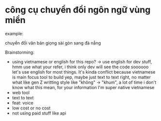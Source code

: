 # công cụ chuyển đổi ngôn ngữ vùng miền

example: 

chuyển đổi văn bản giọng sài gòn sang đà nẵng

Brainstorming:

- using vietnamese or english for this repo? -> use english for dev stuff, hmm use what your refer, i think only dev will see the code soooooo let's use english for most things. It's kinda conflict because vietnamese is main focus tool to build yep, maybe just text to text right, no matter what like gen Z writting style like "không" -> "khum", a lot of time i don't know what this mean, for your information I'm super native vietnamese
- web tool
- text to text
- feat: voice
- low cost or no cost 
- not using paid stuff like api

